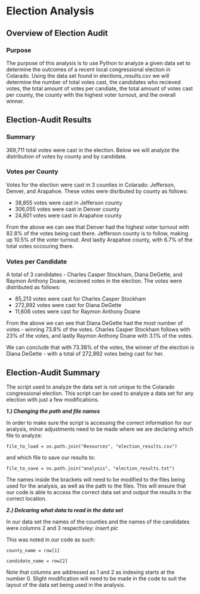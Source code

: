 # Election Analysis

## Overview of Election Audit
### Purpose
The purpose of this analysis is to use Python to analyze a given data set to determine the outcomes of a recent local congressional election in Colarado.  Using the data set found in elections_results.csv we will determine the number of total votes cast, the candidates who recieved votes, the total amount of votes per candiate, the total amount of votes cast per county, the county with the highest voter turnout, and the overall winner.

## Election-Audit Results
### Summary
369,711 total votes were cast in the election. Below we will analyze the distribution of votes by county and by candidate.

### Votes per County

Votes for the election were cast in 3 counties in Colarado: Jefferson, Denver, and Arapahoe. These votes were disributed by county as follows:

- 38,855 votes were cast in Jefferson county
- 306,055 votes were cast in Denver county
- 24,801 votes were cast in Arapahoe county

From the above we can see that Denver had the highest voter turnout with 82.8% of the votes being cast there. Jefferson county is to follow, making up 10.5% of the voter turnout. And lastly Arapahoe county, with 6.7% of the total votes occouring there.

### Votes per Candidate

A total of 3 candidates - Charles Casper Stockham, Diana DeGette, and Raymon Anthony Doane, recieved votes in the election. The votes were distributed as follows: 

- 85,213 votes were cast for Charles Casper Stockham
- 272,892 votes were cast for Diana DeGette
- 11,606 votes were cast for Raymon Anthony Doane

From the above we can see that Diana DeGette had the most number of votes - winning 73.8% of the votes. Charles Casper Stockham follows with 23% of the votes, and lastly Raymon Anthony Doane with 3.1% of the votes.

We can conclude that with 73.38% of the votes, the winner of the election is Diana DeGette - with a total of 272,892 votes being cast for her.


## Election-Audit Summary

The script used to analyze the data set is not unique to the Colarado congressional election. This script can be used to analyze a data set for any election with just a few modifications.

***1.) Changing the path and file names***

In order to make sure the script is accessing the correct information for our analysis, minor adjustments need to be made where we are declaring which file to analyze:         
```
file_to_load = os.path.join("Resources", "election_results.csv")
```
and which file to save our results to:
```
file_to_save = os.path.join("analysis", "election_results.txt")
```

The names inside the brackets will need to be modified to the files being used for the analysis, as well as the path to the files. This will ensure that our code is able to access the correct data set and output the results in the correct location. 

***2.) Delcaring what data to read in the data set***

  In our data set the names of the counties and the names of the candidates were columns 2 and 3 respectivley:
  *insert pic*

  This was noted in our code as such:
  ```
  county_name = row[1]
  ```
  ```
  candidate_name = row[2]
  ```
  Note that columns are addressed as 1 and 2 as indexing starts at the number 0. Slight modification will need to be made in the code to suit the layout of the data set being    used in the analysis.
